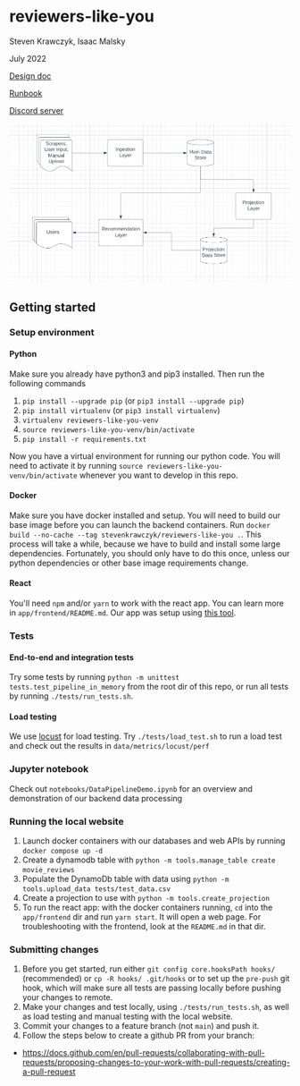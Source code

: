 # reviewers-like-you
Steven Krawczyk, Isaac Malsky

July 2022

[Design doc](https://docs.google.com/document/d/1sPTaOpxOl5q8VmGsr-TLnwGrpLGtXugPjhlEqxvhL1Q/edit)

[Runbook](https://docs.google.com/document/d/1PVQZQyA8hbLpeZnJOZMJi2J8mLf0H-ztqKgS7Fe_sO4/edit)

[Discord server](https://discord.com/channels/1001211644745109537/1001211645252616224)

![image info](./images/SystemDesign.png)

## Getting started

### Setup environment

#### Python

Make sure you already have python3 and pip3 installed. Then run the following commands
1. `pip install --upgrade pip` (or `pip3 install --upgrade pip`)
2. `pip install virtualenv` (or `pip3 install virtualenv`)
3. `virtualenv reviewers-like-you-venv`
4. `source reviewers-like-you-venv/bin/activate`
5. `pip install -r requirements.txt`

Now you have a virtual environment for running our python code. You will need to activate it by running `source reviewers-like-you-venv/bin/activate` whenever you want to develop in this repo.

#### Docker

Make sure you have docker installed and setup. You will need to build our base image before you can launch the backend containers. Run `docker build --no-cache --tag stevenkrawczyk/reviewers-like-you .`. This process will take a while, because we have to build and install some large dependencies. Fortunately, you should only have to do this once, unless our python dependencies or other base image requirements change.

#### React

You'll need `npm` and/or `yarn` to work with the react app. You can learn more in `app/frontend/README.md`. Our app was setup using [this tool](https://github.com/facebook/create-react-app).

### Tests

#### End-to-end and integration tests

Try some tests by running `python -m unittest tests.test_pipeline_in_memory` from the root dir of this repo, or run all tests by running `./tests/run_tests.sh`.

#### Load testing

We use [locust](https://docs.locust.io/en/stable/what-is-locust.html) for load testing. Try `./tests/load_test.sh` to run a load test and check out the results in `data/metrics/locust/perf`

### Jupyter notebook

Check out `notebooks/DataPipelineDemo.ipynb` for an overview and demonstration of our backend data processing

### Running the local website

1. Launch docker containers with our databases and web APIs by running `docker compose up -d`
2. Create a dynamodb table with `python -m tools.manage_table create movie_reviews`
3. Populate the DynamoDb table with data using `python -m tools.upload_data tests/test_data.csv`
4. Create a projection to use with `python -m tools.create_projection`
5. To run the react app: with the docker containers running, `cd` into the `app/frontend` dir and run `yarn start`. It will open a web page. For troubleshooting with the frontend, look at the `README.md` in that dir.

### Submitting changes

1. Before you get started, run either  `git config core.hooksPath hooks/` (recommended) or `cp -R hooks/ .git/hooks` or to set up the `pre-push` git hook, which will make sure all tests are passing locally before pushing your changes to remote.
2. Make your changes and test locally, using `./tests/run_tests.sh`, as well as load testing and manual testing with the local website.
3. Commit your changes to a feature branch (not `main`) and push it.
4. Follow the steps below to create a github PR from your branch:  
 * https://docs.github.com/en/pull-requests/collaborating-with-pull-requests/proposing-changes-to-your-work-with-pull-requests/creating-a-pull-request

